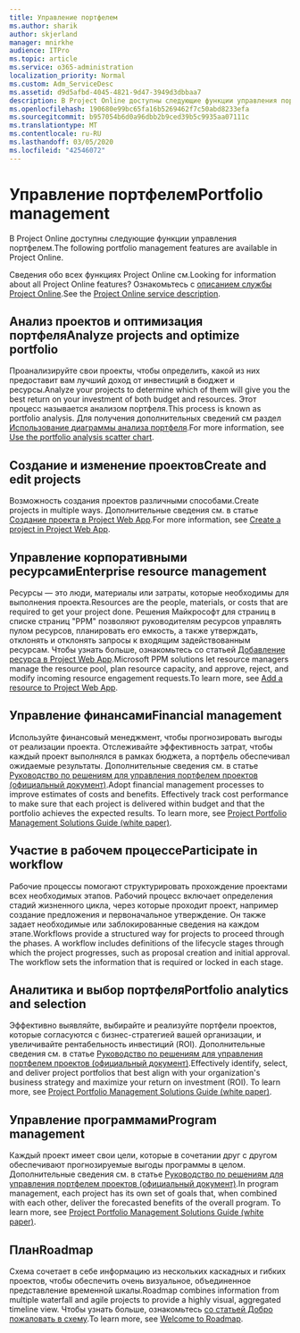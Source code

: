 ```yaml
---
title: Управление портфелем
ms.author: sharik
author: skjerland
manager: mnirkhe
audience: ITPro
ms.topic: article
ms.service: o365-administration
localization_priority: Normal
ms.custom: Adm_ServiceDesc
ms.assetid: d9d5afbd-4045-4821-9d47-3949d3dbbaa7
description: В Project Online доступны следующие функции управления портфелем.
ms.openlocfilehash: 190680e99bc65fa16b5269462f7c50abd8233efa
ms.sourcegitcommit: b957054b6d0a96dbb2b9ced39b5c9935aa07111c
ms.translationtype: MT
ms.contentlocale: ru-RU
ms.lasthandoff: 03/05/2020
ms.locfileid: "42546072"
---
```

# <a name="portfolio-management"></a><span data-ttu-id="a0b4d-103">Управление портфелем</span><span class="sxs-lookup"><span data-stu-id="a0b4d-103">Portfolio management</span></span>

<span data-ttu-id="a0b4d-104">В Project Online доступны следующие функции управления портфелем.</span><span class="sxs-lookup"><span data-stu-id="a0b4d-104">The following portfolio management features are available in Project Online.</span></span>
  
<span data-ttu-id="a0b4d-105">Сведения обо всех функциях Project Online см.</span><span class="sxs-lookup"><span data-stu-id="a0b4d-105">Looking for information about all Project Online features?</span></span> <span data-ttu-id="a0b4d-106">Ознакомьтесь с [описанием службы Project Online](project-online-service-description.md).</span><span class="sxs-lookup"><span data-stu-id="a0b4d-106">See the [Project Online service description](project-online-service-description.md).</span></span>
  
## <a name="analyze-projects-and-optimize-portfolio"></a><span data-ttu-id="a0b4d-107">Анализ проектов и оптимизация портфеля</span><span class="sxs-lookup"><span data-stu-id="a0b4d-107">Analyze projects and optimize portfolio</span></span>

<span data-ttu-id="a0b4d-108">Проанализируйте свои проекты, чтобы определить, какой из них предоставит вам лучший доход от инвестиций в бюджет и ресурсы.</span><span class="sxs-lookup"><span data-stu-id="a0b4d-108">Analyze your projects to determine which of them will give you the best return on your investment of both budget and resources.</span></span> <span data-ttu-id="a0b4d-109">Этот процесс называется анализом портфеля.</span><span class="sxs-lookup"><span data-stu-id="a0b4d-109">This process is known as portfolio analysis.</span></span> <span data-ttu-id="a0b4d-110">Для получения дополнительных сведений см раздел [Использование диаграммы анализа портфеля](https://go.microsoft.com/fwlink/?LinkID=823665&amp;clcid=0x409).</span><span class="sxs-lookup"><span data-stu-id="a0b4d-110">For more information, see [Use the portfolio analysis scatter chart](https://go.microsoft.com/fwlink/?LinkID=823665&amp;clcid=0x409).</span></span>
  
## <a name="create-and-edit-projects"></a><span data-ttu-id="a0b4d-111">Создание и изменение проектов</span><span class="sxs-lookup"><span data-stu-id="a0b4d-111">Create and edit projects</span></span>

<span data-ttu-id="a0b4d-112">Возможность создания проектов различными способами.</span><span class="sxs-lookup"><span data-stu-id="a0b4d-112">Create projects in multiple ways.</span></span> <span data-ttu-id="a0b4d-113">Дополнительные сведения см. в статье [Создание проекта в Project Web App](https://go.microsoft.com/fwlink/?LinkID=746895&amp;clcid=0x409).</span><span class="sxs-lookup"><span data-stu-id="a0b4d-113">For more information, see [Create a project in Project Web App](https://go.microsoft.com/fwlink/?LinkID=746895&amp;clcid=0x409).</span></span>
  
## <a name="enterprise-resource-management"></a><span data-ttu-id="a0b4d-114">Управление корпоративными ресурсами</span><span class="sxs-lookup"><span data-stu-id="a0b4d-114">Enterprise resource management</span></span>

<span data-ttu-id="a0b4d-115">Ресурсы — это люди, материалы или затраты, которые необходимы для выполнения проекта.</span><span class="sxs-lookup"><span data-stu-id="a0b4d-115">Resources are the people, materials, or costs that are required to get your project done.</span></span> <span data-ttu-id="a0b4d-116">Решения Майкрософт для страниц в списке страниц "PPM" позволяют руководителям ресурсов управлять пулом ресурсов, планировать его емкость, а также утверждать, отклонять и отклонять запросы к входящим задействованным ресурсам. Чтобы узнать больше, ознакомьтесь со статьей [Добавление ресурса в Project Web App](https://go.microsoft.com/fwlink/p/?LinkId=271320).</span><span class="sxs-lookup"><span data-stu-id="a0b4d-116">Microsoft PPM solutions let resource managers manage the resource pool, plan resource capacity, and approve, reject, and modify incoming resource engagement requests.To learn more, see [Add a resource to Project Web App](https://go.microsoft.com/fwlink/p/?LinkId=271320).</span></span>
  
## <a name="financial-management"></a><span data-ttu-id="a0b4d-117">Управление финансами</span><span class="sxs-lookup"><span data-stu-id="a0b4d-117">Financial management</span></span>

<span data-ttu-id="a0b4d-p105">Используйте финансовый менеджмент, чтобы прогнозировать выгоды от реализации проекта. Отслеживайте эффективность затрат, чтобы каждый проект выполнялся в рамках бюджета, а портфель обеспечивал ожидаемые результаты. Дополнительные сведения см. в статье [Руководство по решениям для управления портфелем проектов (официальный документ)](https://go.microsoft.com/fwlink/p/?LinkId=402633).</span><span class="sxs-lookup"><span data-stu-id="a0b4d-p105">Adopt financial management processes to improve estimates of costs and benefits. Effectively track cost performance to make sure that each project is delivered within budget and that the portfolio achieves the expected results. To learn more, see [Project Portfolio Management Solutions Guide (white paper)](https://go.microsoft.com/fwlink/p/?LinkId=402633).</span></span>
  
## <a name="participate-in-workflow"></a><span data-ttu-id="a0b4d-121">Участие в рабочем процессе</span><span class="sxs-lookup"><span data-stu-id="a0b4d-121">Participate in workflow</span></span>

<span data-ttu-id="a0b4d-p106">Рабочие процессы помогают структурировать прохождение проектами всех необходимых этапов. Рабочий процесс включает определения стадий жизненного цикла, через которые проходит проект, например создание предложения и первоначальное утверждение. Он также задает необходимые или заблокированные сведения на каждом этапе.</span><span class="sxs-lookup"><span data-stu-id="a0b4d-p106">Workflows provide a structured way for projects to proceed through the phases. A workflow includes definitions of the lifecycle stages through which the project progresses, such as proposal creation and initial approval. The workflow sets the information that is required or locked in each stage.</span></span>
  
## <a name="portfolio-analytics-and-selection"></a><span data-ttu-id="a0b4d-125">Аналитика и выбор портфеля</span><span class="sxs-lookup"><span data-stu-id="a0b4d-125">Portfolio analytics and selection</span></span>

<span data-ttu-id="a0b4d-p107">Эффективно выявляйте, выбирайте и реализуйте портфели проектов, которые согласуются с бизнес-стратегией вашей организации, и увеличивайте рентабельность инвестиций (ROI). Дополнительные сведения см. в статье [Руководство по решениям для управления портфелем проектов (официальный документ)](https://go.microsoft.com/fwlink/p/?LinkId=402633).</span><span class="sxs-lookup"><span data-stu-id="a0b4d-p107">Effectively identify, select, and deliver project portfolios that best align with your organization's business strategy and maximize your return on investment (ROI). To learn more, see [Project Portfolio Management Solutions Guide (white paper)](https://go.microsoft.com/fwlink/p/?LinkId=402633).</span></span>
  
## <a name="program-management"></a><span data-ttu-id="a0b4d-128">Управление программами</span><span class="sxs-lookup"><span data-stu-id="a0b4d-128">Program management</span></span>

<span data-ttu-id="a0b4d-p108">Каждый проект имеет свои цели, которые в сочетании друг с другом обеспечивают прогнозируемые выгоды программы в целом. Дополнительные сведения см. в статье [Руководство по решениям для управления портфелем проектов (официальный документ)](https://go.microsoft.com/fwlink/p/?LinkId=402633).</span><span class="sxs-lookup"><span data-stu-id="a0b4d-p108">In program management, each project has its own set of goals that, when combined with each other, deliver the forecasted benefits of the overall program. To learn more, see [Project Portfolio Management Solutions Guide (white paper)](https://go.microsoft.com/fwlink/p/?LinkId=402633).</span></span>
  
## <a name="roadmap"></a><span data-ttu-id="a0b4d-131">План</span><span class="sxs-lookup"><span data-stu-id="a0b4d-131">Roadmap</span></span>

<span data-ttu-id="a0b4d-132">Схема сочетает в себе информацию из нескольких каскадных и гибких проектов, чтобы обеспечить очень визуальное, объединенное представление временной шкалы.</span><span class="sxs-lookup"><span data-stu-id="a0b4d-132">Roadmap combines information from multiple waterfall and agile projects to provide a highly visual, aggregated timeline view.</span></span> <span data-ttu-id="a0b4d-133">Чтобы узнать больше, ознакомьтесь [со статьей Добро пожаловать в схему](https://support.office.com/article/video-welcome-to-roadmap-57764149-51b8-468f-a50d-9ea6a4fd835a).</span><span class="sxs-lookup"><span data-stu-id="a0b4d-133">To learn more, see [Welcome to Roadmap](https://support.office.com/article/video-welcome-to-roadmap-57764149-51b8-468f-a50d-9ea6a4fd835a).</span></span>


